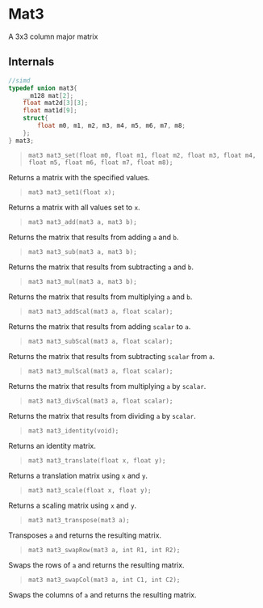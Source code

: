 # Mat3

A 3x3 column major matrix

## Internals

```c
//simd
typedef union mat3{
	__m128 mat[2];
	float mat2d[3][3];
	float mat1d[9];
	struct{
		float m0, m1, m2, m3, m4, m5, m6, m7, m8;
	};
} mat3;
```

>`mat3 mat3_set(float m0, float m1, float m2, float m3, float m4, float m5, float m6, float m7, float m8);`

Returns a matrix with the specified values.

>`mat3 mat3_set1(float x);`

Returns a matrix with all values set to `x`.

>`mat3 mat3_add(mat3 a, mat3 b);`

Returns the matrix that results from adding `a` and `b`.

>`mat3 mat3_sub(mat3 a, mat3 b);`

Returns the matrix that results from subtracting `a` and `b`.

>`mat3 mat3_mul(mat3 a, mat3 b);`

Returns the matrix that results from multiplying `a` and `b`.

>`mat3 mat3_addScal(mat3 a, float scalar);`

Returns the matrix that results from adding `scalar` to `a`.

>`mat3 mat3_subScal(mat3 a, float scalar);`

Returns the matrix that results from subtracting `scalar` from `a`.

>`mat3 mat3_mulScal(mat3 a, float scalar);`

Returns the matrix that results from multiplying `a` by `scalar`.

>`mat3 mat3_divScal(mat3 a, float scalar);`

Returns the matrix that results from dividing `a` by `scalar`.

>`mat3 mat3_identity(void);`

Returns an identity matrix.

>`mat3 mat3_translate(float x, float y);`

Returns a translation matrix using `x` and `y`.

>`mat3 mat3_scale(float x, float y);`

Returns a scaling matrix using `x` and `y`.

>`mat3 mat3_transpose(mat3 a);`

Transposes `a` and returns the resulting matrix.

>`mat3 mat3_swapRow(mat3 a, int R1, int R2);`

Swaps the rows of `a` and returns the resulting matrix.

>`mat3 mat3_swapCol(mat3 a, int C1, int C2);`

Swaps the columns of `a` and returns the resulting matrix.
